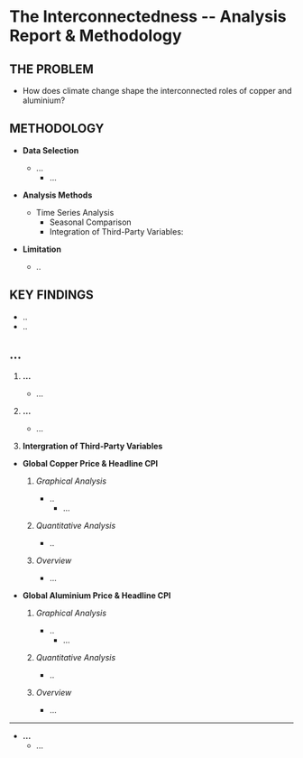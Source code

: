 # The Interconnectedness -- Analysis Report & Methodology

## THE PROBLEM
* How does climate change shape the interconnected roles of copper and aluminium?


## METHODOLOGY
* **Data Selection**
    * ...
        * ...

* **Analysis Methods**
   * Time Series Analysis
        * Seasonal Comparison
        * Integration of Third-Party Variables:
    
* **Limitation**
    * ..


## KEY FINDINGS
* ..
* ..


## ...
1. **...**
    * ...
    
2. **...**
   * ...

3. **Intergration of Third-Party Variables**
  * **Global Copper Price & Headline CPI**
    1. *Graphical Analysis*
         * ..
           * ...
           
    2. *Quantitative Analysis*
        * ..
    3. *Overview*
        * ...

  * **Global Aluminium Price & Headline CPI**
    1. *Graphical Analysis*
         * ..
           * ...
           
    2. *Quantitative Analysis*
        * ..
    3. *Overview*
        * ...
---
  * **...**
    * ...






